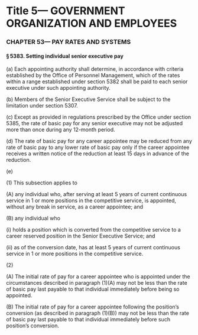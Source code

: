 
# Title 5— GOVERNMENT ORGANIZATION AND EMPLOYEES
### CHAPTER 53— PAY RATES AND SYSTEMS
#### § 5383. Setting individual senior executive pay

(a) Each appointing authority shall determine, in accordance with criteria established by the Office of Personnel Management, which of the rates within a range established under section 5382 shall be paid to each senior executive under such appointing authority.

(b) Members of the Senior Executive Service shall be subject to the limitation under section 5307.

(c) Except as provided in regulations prescribed by the Office under section 5385, the rate of basic pay for any senior executive may not be adjusted more than once during any 12-month period.

(d) The rate of basic pay for any career appointee may be reduced from any rate of basic pay to any lower rate of basic pay only if the career appointee receives a written notice of the reduction at least 15 days in advance of the reduction.

(e)

(1) This subsection applies to

(A) any individual who, after serving at least 5 years of current continuous service in 1 or more positions in the competitive service, is appointed, without any break in service, as a career appointee; and

(B) any individual who

(i) holds a position which is converted from the competitive service to a career reserved position in the Senior Executive Service; and

(ii) as of the conversion date, has at least 5 years of current continuous service in 1 or more positions in the competitive service.

(2)

(A) The initial rate of pay for a career appointee who is appointed under the circumstances described in paragraph (1)(A) may not be less than the rate of basic pay last payable to that individual immediately before being so appointed.

(B) The initial rate of pay for a career appointee following the position’s conversion (as described in paragraph (1)(B)) may not be less than the rate of basic pay last payable to that individual immediately before such position’s conversion.
